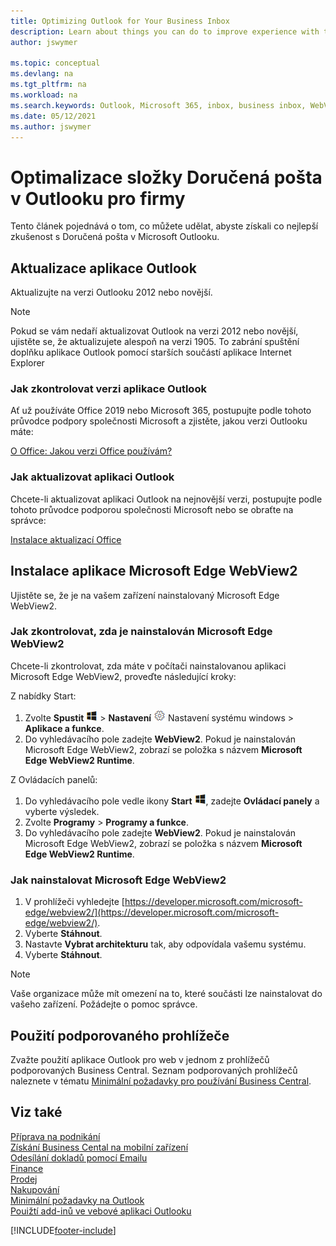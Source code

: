 ```yaml
---
title: Optimizing Outlook for Your Business Inbox
description: Learn about things you can do to improve experience with the Business Inbox in Microsoft Outlook.
author: jswymer

ms.topic: conceptual
ms.devlang: na
ms.tgt_pltfrm: na
ms.workload: na
ms.search.keywords: Outlook, Microsoft 365, inbox, business inbox, WebView2, Edge, addin, add-in
ms.date: 05/12/2021
ms.author: jswymer
---
```

# Optimalizace složky Doručená pošta v Outlooku pro firmy

Tento článek pojednává o tom, co můžete udělat, abyste získali co nejlepší zkušenost s Doručená pošta v Microsoft Outlooku.

## Aktualizace aplikace Outlook

Aktualizujte na verzi Outlooku 2012 nebo novější.

> [!NOTE]
> Pokud se vám nedaří aktualizovat Outlook na verzi 2012 nebo novější, ujistěte se, že aktualizujete alespoň na verzi 1905. To zabrání spuštění doplňku aplikace Outlook pomocí starších součástí aplikace Internet Explorer

### Jak zkontrolovat verzi aplikace Outlook

Ať už používáte Office 2019 nebo Microsoft 365, postupujte podle tohoto průvodce podpory společnosti Microsoft a zjistěte, jakou verzi Outlooku máte:

[O Office: Jakou verzi Office používám?](https://support.microsoft.com/office/about-office-what-version-of-office-am-i-using-932788b8-a3ce-44bf-bb09-e334518b8b19)

### Jak aktualizovat aplikaci Outlook

Chcete-li aktualizovat aplikaci Outlook na nejnovější verzi, postupujte podle tohoto průvodce podporou společnosti Microsoft nebo se obraťte na správce:

[Instalace aktualizací Office](https://support.microsoft.com/office/install-office-updates-2ab296f3-7f03-43a2-8e50-46de917611c5)

## Instalace aplikace Microsoft Edge WebView2

Ujistěte se, že je na vašem zařízení nainstalovaný Microsoft Edge WebView2.

### Jak zkontrolovat, zda je nainstalován Microsoft Edge WebView2

Chcete-li zkontrolovat, zda máte v počítači nainstalovanou aplikaci Microsoft Edge WebView2, proveďte následující kroky:

Z nabídky Start:

1. Zvolte **Spustit** ![Windows Start.](media/windows-start-icon.png "Tlačítko start systému Windows") > **Nastavení** ![Windows Nastavení](media/windows-settings-icon.png "Ikona Windows nastavení") Nastavení systému windows > **Aplikace a funkce**.
2. Do vyhledávacího pole zadejte **WebView2**. Pokud je nainstalován Microsoft Edge WebView2, zobrazí se položka s názvem **Microsoft Edge WebView2 Runtime**.

Z Ovládacích panelů:

1. Do vyhledávacího pole vedle ikony **Start** ![Windows Start](media/windows-start-icon.png "Tlačítko start systému Windows"), zadejte **Ovládací panely** a vyberte výsledek.
2. Zvolte **Programy** > **Programy a funkce**.
3. Do vyhledávacího pole zadejte **WebView2**. Pokud je nainstalován Microsoft Edge WebView2, zobrazí se položka s názvem **Microsoft Edge WebView2 Runtime**.

### Jak nainstalovat Microsoft Edge WebView2

1. V prohlížeči vyhledejte [https://developer.microsoft.com/microsoft-edge/webview2/](https://developer.microsoft.com/microsoft-edge/webview2/).
2. Vyberte **Stáhnout**.
3. Nastavte **Vybrat architekturu** tak, aby odpovídala vašemu systému.
4. Vyberte **Stáhnout**.

> [!NOTE]
> Vaše organizace může mít omezení na to, které součásti lze nainstalovat do vašeho zařízení. Požádejte o pomoc správce.

## Použití podporovaného prohlížeče

Zvažte použití aplikace Outlook pro web v jednom z prohlížečů podporovaných Business Central. Seznam podporovaných prohlížečů naleznete v tématu [Minimální požadavky pro používání Business Central](product-requirements.md#browsers).

## Viz také

[Příprava na podnikání](ui-get-ready-business.md)    
[Získání Business Cental na mobilní zařízení](install-mobile-app.md)    
[Odesílání dokladů pomocí Emailu](ui-how-send-documents-email.md)    
[Finance](finance.md)    
[Prodej](sales-manage-sales.md)    
[Nakupování](purchasing-manage-purchasing.md)    
[Minimální požadavky na Outlook](product-requirements.md#outlook)    
[Pouižtí add-inů ve vebové aplikaci Outlooku](https://support.office.com/article/Using-Add-ins-in-Outlook-on-the-web-8f2ce816-5df4-44a5-958c-f7f9d6dabdce?appver=OWB150)


[!INCLUDE[footer-include](includes/footer-banner.md)]